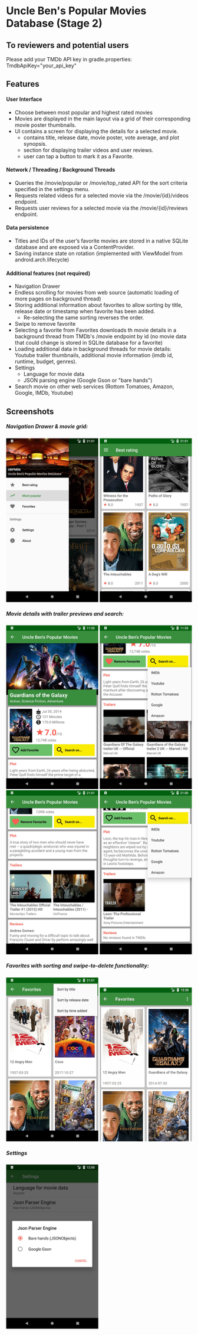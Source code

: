 # Uncle Ben's Popular Movies Database (Stage 2)

## To reviewers and potential users
Please add your TMDb API key in gradle.properties: TmdbApiKey="your_api_key"


## Features

#### User Interface
* Choose between most popular and highest rated movies
* Movies are displayed in the main layout via a grid of their corresponding movie poster thumbnails.
* UI contains a screen for displaying the details for a selected movie.
    * contains title, release date, movie poster, vote average, and plot synopsis.
    * section for displaying trailer videos and user reviews.
    * user can tap a button to mark it as a Favorite.

#### Network / Threading / Background Threads
* Queries the /movie/popular or /movie/top_rated API for the sort criteria specified in the settings menu.
* Requests related videos for a selected movie via the /movie/{id}/videos endpoint.
* Requests user reviews for a selected movie via the /movie/{id}/reviews endpoint.


#### Data persistence
* Titles and IDs of the user’s favorite movies are stored in a native SQLite database and are exposed via a ContentProvider.
* Saving instance state on rotation (implemented with ViewModel from android.arch.lifecycle)

#### Additional features (not required)
* Navigation Drawer
* Endless scrolling for movies from web source (automatic loading of more pages on background thread)
* Storing additional information about favorites to allow sorting by title, release date or timestamp when favorite has been added.
    * Re-selecting the same sorting reverses the order.
* Swipe to remove favorite
* Selecting a favorite from Favorites downloads th movie details in a background thread from TMDb's /movie endpoint by id (no movie data that could change is stored in SQLite database for a favorite)
* Loading additional data in background threads for movie details: Youtube trailer thumbnails, additional movie information (imdb id, runtime, budget, genres).
* Settings
    * Language for movie data
    * JSON parsing engine (Google Gson or "bare hands")
* Search movie on other web services (Rottom Tomatoes, Amazon, Google, IMDb, Youtube)




## Screenshots

##### Navigation Drawer & movie grid:
<img src="/screenshots/main_nav_drawer.jpg" width="250">  <img src="/screenshots/main_movies_grid.jpg" width="250">

##### Movie details with trailer previews and search:
<img src="/screenshots/movie_details.jpg" width="250"> <img src="/screenshots/movie_details_trailers_and_search.jpg" width="250"> <img src="/screenshots/movie_details_less_trailers.jpg" width="250"> <img src="/screenshots/movie_details_less_trailers_no_reviews.jpg" width="250">

##### Favorites with sorting and swipe-to-delete functionality:
<img src="/screenshots/favorites_sorting.jpg" width="250"> <img src="/screenshots/favorites_swipe_to_delete.gif" width="250">

##### Settings
<img src="/screenshots/settings.jpg" width="250">
